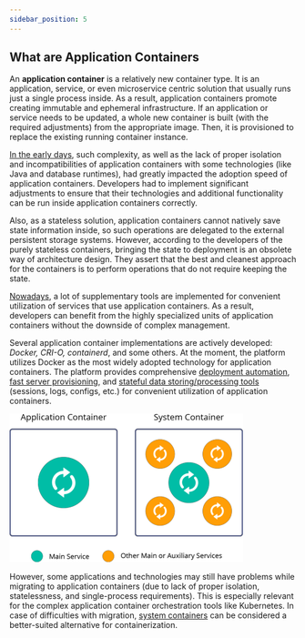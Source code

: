 ```yaml
---
sidebar_position: 5
---
```


## What are Application Containers

An **application container** is a relatively new container type. It is an application, service, or even microservice centric solution that usually runs just a single process inside. As a result, application containers promote creating immutable and ephemeral infrastructure. If an application or service needs to be updated, a whole new container is built (with the required adjustments) from the appropriate image. Then, it is provisioned to replace the existing running container instance.

<u>In the early days</u>, such complexity, as well as the lack of proper isolation and incompatibilities of application containers with some technologies (like Java and database runtimes), had greatly impacted the adoption speed of application containers. Developers had to implement significant adjustments to ensure that their technologies and additional functionality can be run inside application containers correctly.

Also, as a stateless solution, application containers cannot natively save state information inside, so such operations are delegated to the external persistent storage systems. However, according to the developers of the purely stateless containers, bringing the state to deployment is an obsolete way of architecture design. They assert that the best and cleanest approach for the containers is to perform operations that do not require keeping the state.

<u>Nowadays</u>, a lot of supplementary tools are implemented for convenient utilization of services that use application containers. As a result, developers can benefit from the highly specialized units of application containers without the downside of complex management.

Several application container implementations are actively developed: _Docker, CRI-O, containerd_, and some others. At the moment, the platform utilizes Docker as the most widely adopted technology for application containers. The platform provides comprehensive [deployment automation](/docs/Container/Container%20Types), [fast server provisioning](/docs/Container/Container%20Deployment/Custom%20Containers%20Deployment), and [stateful data storing/processing tools](/docs/Container/Container%20Configuration/Volumes) (sessions, logs, configs, etc.) for convenient utilization of application containers.

<div style={{
    display:'flex',
    justifyContent: 'center',
    margin: '0 0 1rem 0'
}}>

![Locale Dropdown](./img/ApplicationContainer/services-in-application-and-system-containers.png)

</div>

However, some applications and technologies may still have problems while migrating to application containers (due to lack of proper isolation, statelessness, and single-process requirements). This is especially relevant for the complex application container orchestration tools like Kubernetes. In case of difficulties with migration, [system containers](/docs/PlatformOverview/System%20Container) can be considered a better-suited alternative for containerization.
